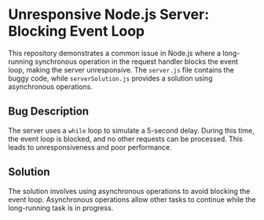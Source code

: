 # Unresponsive Node.js Server: Blocking Event Loop

This repository demonstrates a common issue in Node.js where a long-running synchronous operation in the request handler blocks the event loop, making the server unresponsive. The `server.js` file contains the buggy code, while `serverSolution.js` provides a solution using asynchronous operations.

## Bug Description
The server uses a `while` loop to simulate a 5-second delay. During this time, the event loop is blocked, and no other requests can be processed.  This leads to unresponsiveness and poor performance.

## Solution
The solution involves using asynchronous operations to avoid blocking the event loop.  Asynchronous operations allow other tasks to continue while the long-running task is in progress.